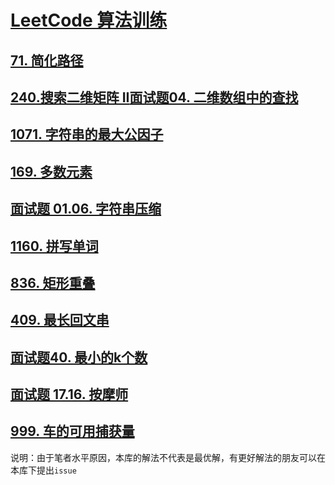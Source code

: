 # [LeetCode 算法训练](https://leetcode-cn.com/)
## [71. 简化路径](https://leetcode-cn.com/problems/simplify-path/)
## [240.搜索二维矩阵 II](https://leetcode-cn.com/problems/search-a-2d-matrix-ii/)[面试题04. 二维数组中的查找](https://leetcode-cn.com/problems/er-wei-shu-zu-zhong-de-cha-zhao-lcof/)
## [1071. 字符串的最大公因子](https://leetcode-cn.com/problems/greatest-common-divisor-of-strings/)
## [169. 多数元素](https://leetcode-cn.com/problems/majority-element/)
## [面试题 01.06. 字符串压缩](https://leetcode-cn.com/problems/compress-string-lcci/)
## [1160. 拼写单词](https://leetcode-cn.com/problems/find-words-that-can-be-formed-by-characters/)
## [836. 矩形重叠](https://leetcode-cn.com/problems/rectangle-overlap/)
## [409. 最长回文串](https://leetcode-cn.com/problems/longest-palindrome/)
## [面试题40. 最小的k个数](https://leetcode-cn.com/problems/zui-xiao-de-kge-shu-lcof/)
## [面试题 17.16. 按摩师](https://leetcode-cn.com/problems/the-masseuse-lcci/)
## [999. 车的可用捕获量](https://leetcode-cn.com/problems/available-captures-for-rook/)
说明：由于笔者水平原因，本库的解法不代表是最优解，有更好解法的朋友可以在本库下提出`issue`